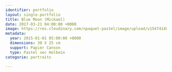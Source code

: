 ```yaml
---
identifier: portfolio
layout: single-portfolio
title: Blue Moon (Mickael)
date: 2017-03-21 04:00:00 +0000
image: https://res.cloudinary.com/npaquet-pastel/image/upload/v1547414810/11825916_1629331034002804_2389479919027249522_n.jpg
metadata:
  year: 2015-01-01 05:00:00 +0000
  dimensions: 30 X 25 cm
  support: Papier Canson
  type: Pastel sec Holbein
categorie: portraits

---
```

